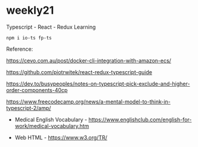 # weekly21
Typescript - React - Redux Learning

```
npm i io-ts fp-ts
```

Reference:

https://cevo.com.au/post/docker-cli-integration-with-amazon-ecs/


https://github.com/piotrwitek/react-redux-typescript-guide

https://dev.to/busypeoples/notes-on-typescript-pick-exclude-and-higher-order-components-40cp

https://www.freecodecamp.org/news/a-mental-model-to-think-in-typescript-2/amp/


- Medical English Vocabulary - 
https://www.englishclub.com/english-for-work/medical-vocabulary.htm

- Web HTML - 
https://www.w3.org/TR/
